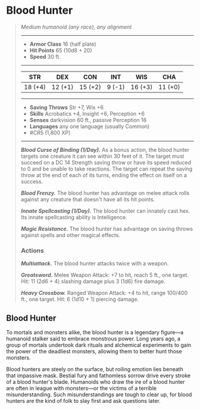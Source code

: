 # Blood Hunter
>*Medium humanoid (any race), any alignment*
>___
>- **Armor Class** 16 (half plate)
>- **Hit Points** 65 (10d8 + 20)
>- **Speed** 30 ft.
>___
>|STR|DEX|CON|INT|WIS|CHA|
>|:---:|:---:|:---:|:---:|:---:|:---:|
>|18 (+4)|12 (+1)|15 (+2)|9 (-1)|16 (+3)|11 (+0)|
>___
>- **Saving Throws** Str +7, Wis +6
>- **Skills** Acrobatics +4, Insight +6, Perception +6
>- **Senses** darkvision 60 ft., passive Perception 16
>- **Languages** any one language (usually Common)
>- #CR5 (1,800 XP)
>___
>***Blood Curse of Binding (1/Day).*** As a bonus action, the blood hunter targets one creature it can see within 30 feet of it. The target must succeed on a DC 14 Strength saving throw or have its speed reduced to 0 and be unable to take reactions. The target can repeat the saving throw at the end of each of its turns, ending the effect on itself on a success.  
>
>***Blood Frenzy.*** The blood hunter has advantage on melee attack rolls against any creature that doesn't have all its hit points.  
>
>***Innate Spellcasting (1/Day).*** The blood hunter can innately cast hex. Its innate spellcasting ability is Intelligence.  
>
>***Magic Resistance.*** The blood hunter has advantage on saving throws against spells and other magical effects.  
>
>### Actions
>***Multiattack.*** The blood hunter attacks twice with a weapon.  
>
>***Greatsword.*** Melee Weapon Attack: +7 to hit, reach 5 ft., one target. Hit: 11 (2d6 + 4) slashing damage plus 3 (1d6) fire damage.  
>
>***Heavy Crossbow.*** Ranged Weapon Attack: +4 to hit, range 100/400 ft., one target. Hit: 6 (1d10 + 1) piercing damage.

## Blood Hunter

To mortals and monsters alike, the blood hunter is a legendary figure—a humanoid stalker said to embrace monstrous power. Long years ago, a group of mortals undertook dark rituals and alchemical experiments to gain the power of the deadliest monsters, allowing them to better hunt those monsters.

Blood hunters are steely on the surface, but roiling emotion lies beneath that impassive mask. Bestial fury and fathomless sorrow drive every stroke of a blood hunter's blade. Humanoids who draw the ire of a blood hunter are often in league with monsters—or the victims of a terrible misunderstanding. Such misunderstandings are tough to clear up, for blood hunters are the kind of folk to slay first and ask questions later.